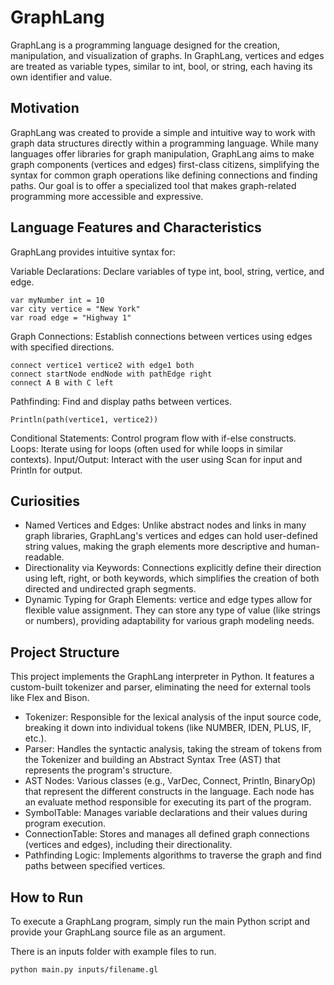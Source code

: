 # GraphLang
GraphLang is a programming language designed for the creation, manipulation, and visualization of graphs. In GraphLang, vertices and edges are treated as variable types, similar to int, bool, or string, each having its own identifier and value.

## Motivation
GraphLang was created to provide a simple and intuitive way to work with graph data structures directly within a programming language. While many languages offer libraries for graph manipulation, GraphLang aims to make graph components (vertices and edges) first-class citizens, simplifying the syntax for common graph operations like defining connections and finding paths. Our goal is to offer a specialized tool that makes graph-related programming more accessible and expressive.

## Language Features and Characteristics
GraphLang provides intuitive syntax for:

Variable Declarations: Declare variables of type int, bool, string, vertice, and edge.

```
var myNumber int = 10
var city vertice = "New York"
var road edge = "Highway 1"
```

Graph Connections: Establish connections between vertices using edges with specified directions.

```
connect vertice1 vertice2 with edge1 both
connect startNode endNode with pathEdge right
connect A B with C left
```

Pathfinding: Find and display paths between vertices.

```
Println(path(vertice1, vertice2))
```

Conditional Statements: Control program flow with if-else constructs.
Loops: Iterate using for loops (often used for while loops in similar contexts).
Input/Output: Interact with the user using Scan for input and Println for output.

## Curiosities
- Named Vertices and Edges: Unlike abstract nodes and links in many graph libraries, GraphLang's vertices and edges can hold user-defined string values, making the graph elements more descriptive and human-readable.
- Directionality via Keywords: Connections explicitly define their direction using left, right, or both keywords, which simplifies the creation of both directed and undirected graph segments.
- Dynamic Typing for Graph Elements: vertice and edge types allow for flexible value assignment. They can store any type of value (like strings or numbers), providing adaptability for various graph modeling needs.

## Project Structure
This project implements the GraphLang interpreter in Python. It features a custom-built tokenizer and parser, eliminating the need for external tools like Flex and Bison.

- Tokenizer: Responsible for the lexical analysis of the input source code, breaking it down into individual tokens (like NUMBER, IDEN, PLUS, IF, etc.).
- Parser: Handles the syntactic analysis, taking the stream of tokens from the Tokenizer and building an Abstract Syntax Tree (AST) that represents the program's structure.
- AST Nodes: Various classes (e.g., VarDec, Connect, Println, BinaryOp) that represent the different constructs in the language. Each node has an evaluate method responsible for executing its part of the program.
- SymbolTable: Manages variable declarations and their values during program execution.
- ConnectionTable: Stores and manages all defined graph connections (vertices and edges), including their directionality.
- Pathfinding Logic: Implements algorithms to traverse the graph and find paths between specified vertices.


## How to Run
To execute a GraphLang program, simply run the main Python script and provide your GraphLang source file as an argument.

There is an inputs folder with example files to run.

```
python main.py inputs/filename.gl
```